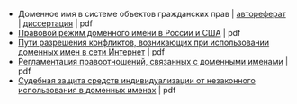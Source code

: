 
* Доменное имя в системе объектов гражданских прав | [автореферат](http://vak.ed.gov.ru/az/server/php/filer.php?table=att_case&fld=autoref&key%5B%5D=96408001) | [диссертация](https://zakon.ru/Tools/DownloadDissertation?id=1036) | pdf
* [Правовой режим доменного имени в России и США](http://ecommercelaw.ru/sites/default/files/gladkaya-180914-d.pdf) | pdf
* [Пути разрешения конфликтов, возникающих при использовании доменных имен в сети Интернет](http://static.freereferats.ru/_avtoreferats/01002631115.pdf) | pdf
* [Регламентация правоотношений, связанных с доменными именами](https://www.google.com/url?sa=t&rct=j&q=&esrc=s&source=web&cd=81&cad=rja&uact=8&ved=2ahUKEwjZi4ev-czdAhWEOSwKHbi9C6I4UBAWMAB6BAgDEAI&url=https%3A%2F%2Fvivaldi.nlr.ru%2Fbd000104245%2Ffile&usg=AOvVaw1TkmIA5JjVoCJrKnVXBviB) | pdf
* [Судебная защита средств индивидуализации от незаконного использования в доменных именах](www.law.msu.ru/file/7665/download) | pdf
